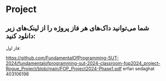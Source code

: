# Project

## شما می‌توانید داک‌های هر فاز پروژه را از لینک‌های زیر دانلود کنید:
فاز اول: 

https://github.com/FundamentalOfProgramming-SUT-2024/fundamentalofprogramming-sut-2024-classroom-fop2024_project-Rogue_Project/blob/main/FOP_Project2024-Phase1.pdf
erfan sedaghat
403106198
